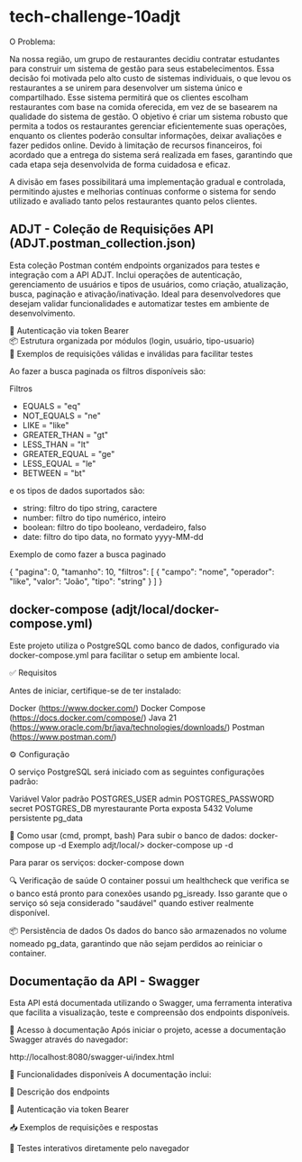 # tech-challenge-10adjt

O Problema: 

Na nossa região, um grupo de restaurantes decidiu contratar estudantes 
para construir um sistema de gestão para seus estabelecimentos. Essa decisão 
foi motivada pelo alto custo de sistemas individuais, o que levou os 
restaurantes a se unirem para desenvolver um sistema único e compartilhado. 
Esse sistema permitirá que os clientes escolham restaurantes com base na 
comida oferecida, em vez de se basearem na qualidade do sistema de gestão. 
O objetivo é criar um sistema robusto que permita a todos os 
restaurantes gerenciar eficientemente suas operações, enquanto os clientes 
poderão consultar informações, deixar avaliações e fazer pedidos online. 
Devido à limitação de recursos financeiros, foi acordado que a entrega do 
sistema será realizada em fases, garantindo que cada etapa seja desenvolvida 
de forma cuidadosa e eficaz. 

A divisão em fases possibilitará uma implementação gradual e 
controlada, permitindo ajustes e melhorias contínuas conforme o sistema for 
sendo utilizado e avaliado tanto pelos restaurantes quanto pelos clientes. 

## ADJT - Coleção de Requisições API (ADJT.postman_collection.json)

Esta coleção Postman contém endpoints organizados para testes e integração com a API ADJT. Inclui operações de autenticação, gerenciamento de usuários e tipos de usuários, como criação, atualização, busca, paginação e ativação/inativação. Ideal para desenvolvedores que desejam validar funcionalidades e automatizar testes em ambiente de desenvolvimento.

🔐 Autenticação via token Bearer  
📦 Estrutura organizada por módulos (login, usuário, tipo-usuario)  
🧪 Exemplos de requisições válidas e inválidas para facilitar testes

Ao fazer a busca paginada os filtros disponíveis são:

Filtros 
* EQUALS = "eq" 
* NOT_EQUALS = "ne" 
* LIKE = "like" 
* GREATER_THAN = "gt" 
* LESS_THAN = "lt" 
* GREATER_EQUAL = "ge" 
* LESS_EQUAL = "le" 
* BETWEEN = "bt" 

e os tipos de dados suportados são:
* string: filtro do tipo string, caractere
* number: filtro do tipo numérico, inteiro 
* boolean: filtro do tipo booleano, verdadeiro, falso 
* date: filtro do tipo data, no formato yyyy-MM-dd 

Exemplo de como fazer a busca paginado

{
    "pagina": 0,
    "tamanho": 10,
    "filtros": [
        {
            "campo": "nome",
            "operador": "like",
            "valor": "João",
            "tipo": "string"
        }
    ]
}

## docker-compose (adjt/local/docker-compose.yml)

Este projeto utiliza o PostgreSQL como banco de dados, configurado via docker-compose.yml para facilitar o setup em ambiente local.

✅ Requisitos

Antes de iniciar, certifique-se de ter instalado:

Docker (https://www.docker.com/)
Docker Compose (https://docs.docker.com/compose/)
Java 21 (https://www.oracle.com/br/java/technologies/downloads/)
Postman (https://www.postman.com/)

⚙️ Configuração

O serviço PostgreSQL será iniciado com as seguintes configurações padrão:

Variável            Valor padrão
POSTGRES_USER	    admin
POSTGRES_PASSWORD	secret
POSTGRES_DB	        myrestaurante
Porta exposta	    5432
Volume persistente	pg_data

🚀 Como usar (cmd, prompt, bash)
Para subir o banco de dados: docker-compose up -d
Exemplo adjt/local/> docker-compose up -d 

Para parar os serviços: docker-compose down

🔍 Verificação de saúde
O container possui um healthcheck que verifica se o banco está pronto para conexões usando pg_isready. Isso garante que o serviço só seja considerado "saudável" quando estiver realmente disponível.

📦 Persistência de dados
Os dados do banco são armazenados no volume nomeado pg_data, garantindo que não sejam perdidos ao reiniciar o container.

## Documentação da API - Swagger

Esta API está documentada utilizando o Swagger, uma ferramenta interativa que facilita a visualização, teste e compreensão dos endpoints disponíveis.

🔗 Acesso à documentação
Após iniciar o projeto, acesse a documentação Swagger através do navegador:

http://localhost:8080/swagger-ui/index.html

📌 Funcionalidades disponíveis
A documentação inclui:

📄 Descrição dos endpoints

🔐 Autenticação via token Bearer

📥 Exemplos de requisições e respostas

🧪 Testes interativos diretamente pelo navegador